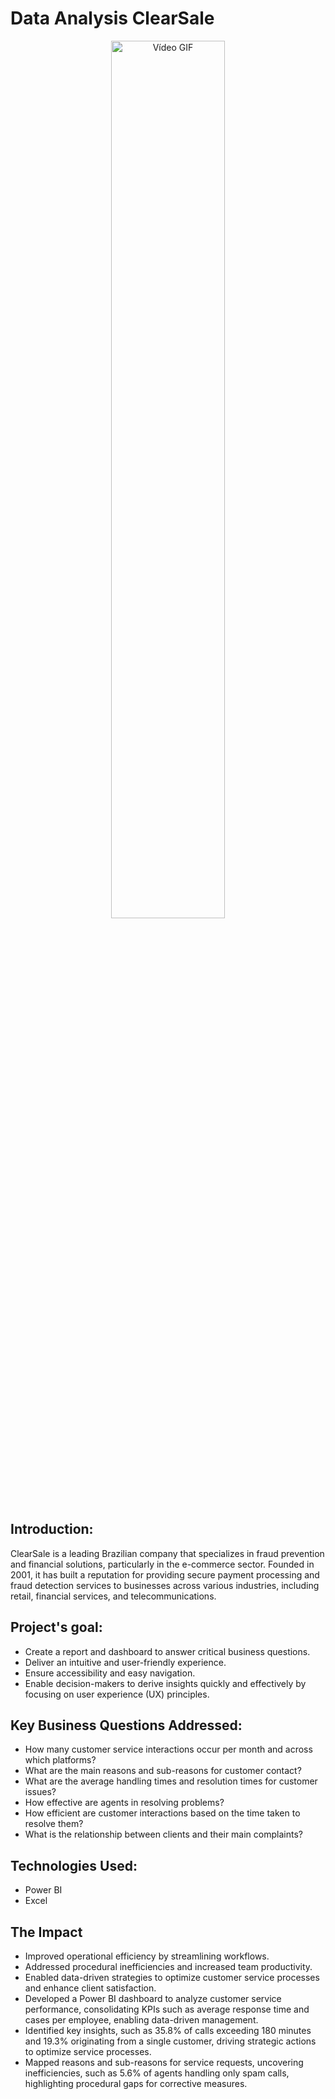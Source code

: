 # Data Analysis ClearSale

<p align="center">
  <img width="60%" src="Vídeo-sem-título-‐-Feito-com-o-Clipchamp.gif" alt="Vídeo GIF">
</p>

## Introduction:

ClearSale is a leading Brazilian company that specializes in fraud prevention and financial solutions, particularly in the e-commerce sector. Founded in 2001, it has built a reputation for providing secure payment processing and fraud detection services to businesses across various industries, including retail, financial services, and telecommunications.
  
## Project's goal: 
  - Create a report and dashboard to answer critical business questions.  
  - Deliver an intuitive and user-friendly experience.  
  - Ensure accessibility and easy navigation.  
  - Enable decision-makers to derive insights quickly and effectively by focusing on user experience (UX) principles.  

## Key Business Questions Addressed: 
  - How many customer service interactions occur per month and across which platforms?  
  - What are the main reasons and sub-reasons for customer contact?  
  - What are the average handling times and resolution times for customer issues?  
  - How effective are agents in resolving problems?  
  - How efficient are customer interactions based on the time taken to resolve them?  
  - What is the relationship between clients and their main complaints?  

## Technologies Used:
  - Power BI
  - Excel

## The Impact
- Improved operational efficiency by streamlining workflows.
- Addressed procedural inefficiencies and increased team productivity.
- Enabled data-driven strategies to optimize customer service processes and enhance client satisfaction.
- Developed a Power BI dashboard to analyze customer service performance, consolidating KPIs such as average response time and cases per employee, enabling data-driven management.
- Identified key insights, such as 35.8% of calls exceeding 180 minutes and 19.3% originating from a single customer, driving strategic actions to optimize service processes.
- Mapped reasons and sub-reasons for service requests, uncovering inefficiencies, such as 5.6% of agents handling only spam calls, highlighting procedural gaps for corrective measures.







